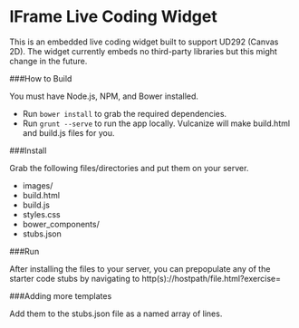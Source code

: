 IFrame Live Coding Widget
=================

This is an embedded live coding widget built to support UD292 (Canvas 2D). The widget currently embeds no third-party libraries but this might change in the future.

###How to Build

You must have Node.js, NPM, and Bower installed.

* Run `bower install` to grab the required dependencies.
* Run `grunt --serve` to run the app locally. Vulcanize will make
  build.html and build.js files for you.

###Install

Grab the following files/directories and put them on your server.

* images/
* build.html
* build.js
* styles.css
* bower_components/
* stubs.json

###Run

After installing the files to your server, you can prepopulate any of
the starter code stubs by navigating to
http(s)://hostpath/file.html?exercise=<stub name>

###Adding more templates

Add them to the stubs.json file as a named array of lines.
